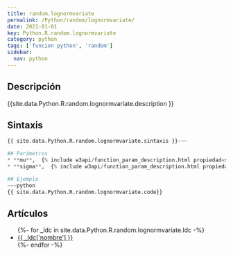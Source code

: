 ```yaml
---
title: random.lognormvariate
permalink: /Python/random/lognormvariate/
date: 2021-01-01
key: Python.R.random.lognormvariate
category: python
tags: ['funcion python', 'random']
sidebar: 
  nav: python
---
```


## Descripción
{{site.data.Python.R.random.lognormvariate.description }}

## Sintaxis
~~~python
{{ site.data.Python.R.random.lognormvariate.sintaxis }}~~~

## Parámetros
* **mu**,  {% include w3api/function_param_description.html propiedad=site.data.Python.R.random.lognormvariate valor="mu" %}
* **sigma**,  {% include w3api/function_param_description.html propiedad=site.data.Python.R.random.lognormvariate valor="sigma" %}

## Ejemplo
~~~python
{{ site.data.Python.R.random.lognormvariate.code}}
~~~

## Artículos
<ul>
{%- for _ldc in site.data.Python.R.random.lognormvariate.ldc -%}
   <li>
       <a href="{{_ldc['url'] }}">{{ _ldc['nombre'] }}</a>
   </li>
{%- endfor -%}
</ul>
